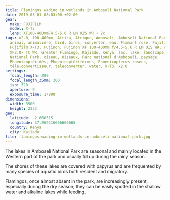 ```yaml
---
title: Flamingos wading in wetlands in Amboseli National Park
date: 2019-03-01 08:03:00 +02:00
gear:
  make: FUJIFILM
  model: X-T3
  lens: XF100-400mmF4.5-5.6 R LM OIS WR + 2x
tags: ×2.0, 100-400mm, Africa, Afrique, Amboseli, Amboseli National Park,
  animal, animalière, bird, birds, converter, eau, Flamant rose, Fujifilm,
  Fujifilm X-T3, Fujinon, Fujinon XF 100-400mm f/4.5-5.6 R LM OIS WR, Fujinon
  XF2.0× TC WR, Greater Flamingo, Kajiado, Kenya, lac, lake, landscape, lens,
  National Park, oiseau, Oiseaux, Parc national d'Amboseli, paysage,
  Phoenicoptéridés, Phoenicoptériformes, Phoenicopterus roseus,
  télé-convertisseur, teleconverter, water, X-T3, x2.0
settings:
  focal_length: 200
  focal_length_35mm: 300
  iso: 320
  aperture: 9
  exposure_time: 1/900
dimensions:
  width: 3500
  height: 2333
geo:
  latitude: -2.660515
  longitude: 37.269216666666665
  country: Kenya
  city: Kajiado
file: flamingos-wading-in-wetlands-in-amboseli-national-park.jpg
---
```


The lakes in Amboseli National Park are seasonal and mainly located in the Western part of the park and usually fill up during the rainy season.

The shores of these lakes are covered with papyrus and are frequented by many species of aquatic birds both resident and migratory.

Flamingos, once almost absent in the park, are increasingly present, especially during the dry season; they can be easily spotted in the shallow water and alkaline lakes while feeding.
